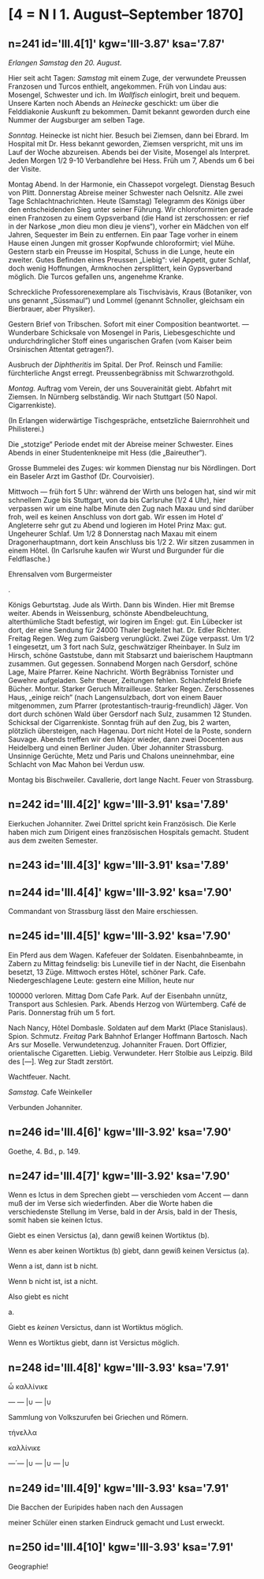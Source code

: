 # [4 = N I 1. August–September 1870]

## n=241 id='III.4[1]' kgw='III-3.87' ksa='7.87'

*Erlangen Samstag den 20. August.*

Hier seit acht Tagen: *Samstag* mit einem Zuge, der verwundete Preussen Franzosen und Turcos enthielt, angekommen. Früh von Lindau aus: Mosengel, Schwester und ich. Im *Wallfisch* einlogirt, breit und bequem. Unsere Karten noch Abends an *Heinecke* geschickt: um über die Felddiakonie Auskunft zu bekommen. Damit bekannt geworden durch eine Nummer der Augsburger am selben Tage.

*Sonntag.* Heinecke ist nicht hier. Besuch bei Ziemsen, dann bei Ebrard. Im Hospital mit Dr. Hess bekannt geworden, Ziemsen verspricht, mit uns im Lauf der Woche abzureisen. Abends bei der Visite, Mosengel als Interpret. Jeden Morgen 1/2 9-10 Verbandlehre bei Hess. Früh um 7, Abends um 6 bei der Visite.

Montag Abend. In der Harmonie, ein Chassepot vorgelegt. Dienstag Besuch von Plitt. Donnerstag Abreise meiner Schwester nach Oelsnitz. Alle zwei Tage Schlachtnachrichten. Heute (Samstag) Telegramm des Königs über den entscheidenden Sieg unter seiner Führung. Wir chloroformirten gerade einen Franzosen zu einem Gypsverband (die Hand ist zerschossen: er rief in der Narkose „mon dieu mon dieu je viens“), vorher ein Mädchen von elf Jahren, Sequester im Bein zu entfernen. Ein paar Tage vorher in einem Hause einen Jungen mit grosser Kopfwunde chloroformirt; viel Mühe. Gestern starb ein Preusse im Hospital, Schuss in die Lunge, heute ein zweiter. Gutes Befinden eines Preussen „Liebig“: viel Appetit, guter Schlaf, doch wenig Hoffnungen, Armknochen zersplittert, kein Gypsverband möglich. Die Turcos gefallen uns, angenehme Kranke.

Schreckliche Professorenexemplare als Tischvisàvis, Kraus (Botaniker, von uns genannt „Süssmaul“) und Lommel (genannt Schnoller, gleichsam ein Bierbrauer, aber Physiker).

Gestern Brief von Tribschen. Sofort mit einer Composition beantwortet. — Wunderbare Schicksale von Mosengel in Paris, Liebesgeschichte und undurchdringlicher Stoff eines ungarischen Grafen (vom Kaiser beim Orsinischen Attentat getragen?).

Ausbruch der *Diphtheritis* im Spital. Der Prof. Reinsch und Familie: fürchterliche Angst erregt. Preussenbegräbniss mit Schwarzrothgold.

*Montag.* Auftrag vom Verein, der uns Souverainität giebt. Abfahrt mit Ziemsen. In Nürnberg selbständig. Wir nach Stuttgart (50 Napol. Cigarrenkiste).

(In Erlangen widerwärtige Tischgespräche, entsetzliche Baiernrohheit und Philisterei.)

Die „stotzige“ Periode endet mit der Abreise meiner Schwester. Eines Abends in einer Studentenkneipe mit Hess (die „Baireuther“).

Grosse Bummelei des Zuges: wir kommen Dienstag nur bis Nördlingen. Dort ein Baseler Arzt im Gasthof (Dr. Courvoisier).

Mittwoch — früh fort 5 Uhr: während der Wirth uns belogen hat, sind wir mit schnellem Zuge bis Stuttgart, von da bis Carlsruhe (1/2 4 Uhr), hier verpassen wir um eine halbe Minute den Zug nach Maxau und sind darüber froh, weil es keinen Anschluss von dort gab. Wir essen im Hotel d’ Angleterre sehr gut zu Abend und logieren im Hotel Prinz Max: gut. Ungeheurer Schlaf. Um 1/2 8 Donnerstag nach Maxau mit einem Dragonerhauptmann, dort kein Anschluss bis 1/2 2. Wir sitzen zusammen in einem Hôtel. (In Carlsruhe kaufen wir Wurst und Burgunder für die Feldflasche.)

Ehrensalven vom Burgermeister

.

Königs Geburtstag. Jude als Wirth. Dann bis Winden. Hier mit Bremse weiter. Abends in Weissenburg, schönste Abendbeleuchtung, alterthümliche Stadt befestigt, wir logiren im Engel: gut. Ein Lübecker ist dort, der eine Sendung für 24000 Thaler begleitet hat. Dr. Edler Richter. Freitag Regen. Weg zum Gaisberg verunglückt. Zwei Züge verpasst. Um 1/2 1 eingesetzt, um 3 fort nach Sulz, geschwätziger Rheinbayer. In Sulz im Hirsch, schöne Gaststube, dann mit Stabsarzt und baierischem Hauptmann zusammen. Gut gegessen. Sonnabend Morgen nach Gersdorf, schöne Lage, Maire Pfarrer. Keine Nachricht. Wörth Begräbniss Tornister und Gewehre aufgeladen. Sehr theuer, Zeitungen fehlen. Schlachtfeld Briefe Bücher. Montur. Starker Geruch Mitrailleuse. Starker Regen. Zerschossenes Haus, „einige reich“ (nach Langensulzbach, dort von einem Bauer mitgenommen, zum Pfarrer (protestantisch-traurig-freundlich) Jäger. Von dort durch schönen Wald über Gersdorf nach Sulz, zusammen 12 Stunden. Schicksal der Cigarrenkiste. Sonntag früh auf den Zug, bis 2 warten, plötzlich übersteigen, nach Hagenau. Dort nicht Hotel de la Poste, sondern Sauvage. Abends treffen wir den Major wieder, dann zwei Docenten aus Heidelberg und einen Berliner Juden. Über Johanniter Strassburg. Unsinnige Gerüchte, Metz und Paris und Chalons uneinnehmbar, eine Schlacht von Mac Mahon bei Verdun usw.

Montag bis Bischweiler. Cavallerie, dort lange Nacht. Feuer von Strassburg.

## n=242 id='III.4[2]' kgw='III-3.91' ksa='7.89'

Eierkuchen Johanniter. Zwei Drittel spricht kein Französisch. Die Kerle haben mich zum Dirigent eines französischen Hospitals gemacht. Student aus dem zweiten Semester.

## n=243 id='III.4[3]' kgw='III-3.91' ksa='7.89'

## n=244 id='III.4[4]' kgw='III-3.92' ksa='7.90'

Commandant von Strassburg lässt den Maire erschiessen.

## n=245 id='III.4[5]' kgw='III-3.92' ksa='7.90'

Ein Pferd aus dem Wagen. Kafefeuer der Soldaten. Eisenbahnbeamte, in Zabern zu Mittag feindselig: bis Luneville tief in der Nacht, die Eisenbahn besetzt, 13 Züge. Mittwoch erstes Hôtel, schöner Park. Cafe. Niedergeschlagene Leute: gestern eine Million, heute nur

100000 verloren. Mittag Dom Cafe Park. Auf der Eisenbahn unnütz, Transport aus Schlesien. Park. Abends Herzog von Würtemberg. Café de Paris. Donnerstag früh um 5 fort.

Nach Nancy, Hôtel Dombasle. Soldaten auf dem Markt (Place Stanislaus). Spion. Schmutz. *Freitag* Park Bahnhof Erlanger Hoffmann Bartosch. Nach Ars sur Moselle. Verwundetenzug. Johanniter Frauen. Dort Offizier, orientalische Cigaretten. Liebig. Verwundeter. Herr Stolbie aus Leipzig. Bild des [—]. Weg zur Stadt zerstört.

Wachtfeuer. Nacht.

*Samstag.* Cafe Weinkeller

Verbunden Johanniter.

## n=246 id='III.4[6]' kgw='III-3.92' ksa='7.90'

Goethe, 4. Bd., p. 149.

## n=247 id='III.4[7]' kgw='III-3.92' ksa='7.90'

Wenn es Ictus in dem Sprechen giebt — verschieden vom Accent — dann muß der im Verse sich wiederfinden. Aber die Worte haben die verschiedenste Stellung im Verse, bald in der Arsis, bald in der Thesis, somit haben sie keinen Ictus.

Giebt es einen Versictus (a), dann gewiß keinen Wortiktus (b).

Wenn es aber keinen Wortiktus (b) giebt, dann gewiß keinen Versictus (a).

Wenn a ist, dann ist b nicht.

Wenn b nicht ist, ist a nicht.

Also giebt es nicht

a.

Giebt es *keinen* Versictus, dann ist Wortiktus möglich.

Wenn es Wortiktus giebt, dann ist Versictus möglich.

## n=248 id='III.4[8]' kgw='III-3.93' ksa='7.91'

ὦ καλλίνικε

— — |∪ — |∪

Sammlung von Volkszurufen bei Griechen und Römern.

τήνελλα

καλλίνικε

—́ — |∪ — |∪ — |∪

## n=249 id='III.4[9]' kgw='III-3.93' ksa='7.91'

Die Bacchen der Euripides haben nach den Aussagen

meiner Schüler einen starken Eindruck gemacht und Lust erweckt.

## n=250 id='III.4[10]' kgw='III-3.93' ksa='7.91'

Geographie!
